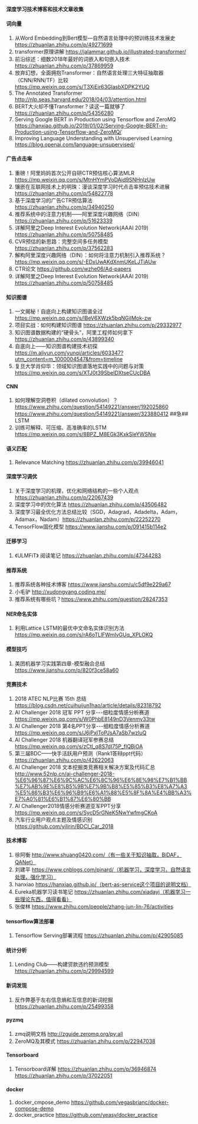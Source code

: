 ####                                  深度学习技术博客和技术文章收集

#### 词向量
1. 从Word Embedding到Bert模型—自然语言处理中的预训练技术发展史
   https://zhuanlan.zhihu.com/p/49271699
2. transformer原理讲解 https://jalammar.github.io/illustrated-transformer/
3. 前沿综述：细数2018年最好的词嵌入和句嵌入技术 https://zhuanlan.zhihu.com/p/37869959
4. 放弃幻想，全面拥抱Transformer：自然语言处理三大特征抽取器（CNN/RNN/TF）比较 https://mp.weixin.qq.com/s/T3XjEir63GlasbXDPK2YUQ
5. The Annotated Transformer http://nlp.seas.harvard.edu/2018/04/03/attention.html
6. BERT大火却不懂Transformer？读这一篇就够了 https://zhuanlan.zhihu.com/p/54356280
7. Serving Google BERT in Production using Tensorflow and ZeroMQ https://hanxiao.github.io/2019/01/02/Serving-Google-BERT-in-Production-using-Tensorflow-and-ZeroMQ/
8. Improving Language Understanding with Unsupervised Learning https://blog.openai.com/language-unsupervised/
#### 广告点击率
1. 重磅！阿里妈妈首次公开自研CTR预估核心算法MLR https://mp.weixin.qq.com/s/MtnHYmPVoDAid9SNHnlzUw
2. 镶嵌在互联网技术上的明珠：漫谈深度学习时代点击率预估技术进展 https://zhuanlan.zhihu.com/p/54822778
3. 基于深度学习的广告CTR预估算法 https://zhuanlan.zhihu.com/p/34940250
4. 推荐系统中的注意力机制——阿里深度兴趣网络（DIN） https://zhuanlan.zhihu.com/p/51623339
5. 详解阿里之Deep Interest Evolution Network(AAAI 2019) https://zhuanlan.zhihu.com/p/50758485
6. CVR预估的新思路：完整空间多任务模型 https://zhuanlan.zhihu.com/p/37562283
7. 解构阿里深度兴趣网络（DIN）：如何将注意力机制引入推荐系统？ https://mp.weixin.qq.com/s/-EDxUwAKdXnmUKeLJTiAUw
8. CTR论文 https://github.com/wzhe06/Ad-papers
9. 详解阿里之Deep Interest Evolution Network(AAAI 2019) https://zhuanlan.zhihu.com/p/50758485
#### 知识图谱
1. 一文揭秘！自底向上构建知识图谱全过 https://mp.weixin.qq.com/s/lBeV6XWzk5bqNGiIMok-zw
2. 项目实战：如何构建知识图谱 https://zhuanlan.zhihu.com/p/29332977
3. 知识图谱数据构建的“硬骨头”，阿里工程师如何拿下 https://zhuanlan.zhihu.com/p/43899340
4. 自底向上——知识图谱构建技术初探 https://m.aliyun.com/yunqi/articles/603347?utm_content=m_1000004547&from=timeline
5. 复旦大学肖仰华：领域知识图谱落地实践中的问题与对策 https://mp.weixin.qq.com/s/XTJ0t39SbeIDXtseCUcDBA
#### CNN
1. 如何理解空洞卷积（dilated convolution）？ https://www.zhihu.com/question/54149221/answer/192025860 https://www.zhihu.com/question/54149221/answer/323880412
##急## LSTM
1. 训练可解释、可压缩、高准确率的LSTM https://mp.weixin.qq.com/s/8BPZ_M8EGk3KxkSleYWSNw
#### 语义匹配
1. Relevance Matching https://zhuanlan.zhihu.com/p/39946041
#### 深度学习调优
1. 关于深度学习的机理，优化和网络结构的一些个人观点 https://zhuanlan.zhihu.com/p/22067439
2. 深度学习中的优化算法 https://zhuanlan.zhihu.com/p/43506482
3. 深度学习最全优化方法总结比较（SGD，Adagrad，Adadelta，Adam，Adamax，Nadam）https://zhuanlan.zhihu.com/p/22252270
4. TensorFlow固化模型 https://www.jianshu.com/p/091415b114e2
#### 迁移学习
1. 《ULMFiT》 阅读笔记 https://zhuanlan.zhihu.com/p/47344283
#### 推荐系统
1. 推荐系统各种技术博客 https://www.jianshu.com/u/c5df9e229a67
2. 小毛驴 http://xudongyang.coding.me/
3. 推荐系统有哪些坑？https://www.zhihu.com/question/28247353
#### NER命名实体
1. 利用Lattice LSTM的最优中文命名实体识别方法 https://mp.weixin.qq.com/s/rA6oTLlFWmIvGUq_XPLOKQ
#### 模型技巧
1. 美团机器学习实践第四章-模型融合总结 https://www.jianshu.com/p/820f3ce58a60
#### 竞赛技术
1. 2018 ATEC NLP比赛 15th 总结 https://blog.csdn.net/cuihuijun1hao/article/details/82318792
2. AI Challenger 2018 冠军 PPT 分享---细粒度情感分析赛道 https://mp.weixin.qq.com/s/W0PhbE8149nD3Venmy33tw
3. AI Challenger 2018 第4名PPT分享---细粒度情感分析赛道 https://mp.weixin.qq.com/s/J6jPxIToPJsA7aSb7wzIuQ
4. AI Challenger 2018 机器翻译冠军参赛总结 https://mp.weixin.qq.com/s/zCtl_q8S7dI75P_flQBjOA
5. 第三届BDC——快手活跃用户预测（Rank1答辩ppt代码）https://zhuanlan.zhihu.com/p/42622063
6. AI Challenger 2018 文本挖掘类竞赛相关解决方案及代码汇总 http://www.52nlp.cn/ai-challenger-2018-%E6%96%87%E6%9C%AC%E6%8C%96%E6%8E%98%E7%B1%BB%E7%AB%9E%E8%B5%9B%E7%9B%B8%E5%85%B3%E8%A7%A3%E5%86%B3%E6%96%B9%E6%A1%88%E5%8F%8A%E4%BB%A3%E7%A0%81%E6%B1%87%E6%80%BB
7. AI Challenger2018情感分析赛道亚军PPT分享 https://mp.weixin.qq.com/s/SycD5rGNeK5NwYwfmgCKoA
8. 汽车行业用户观点主题及情感识别 https://github.com/yilirin/BDCI_Car_2018
#### 技术博客
1. 徐阿衡 http://www.shuang0420.com/（有一些关于知识抽取，BiDAF，QANet）
2. 刘建平 https://www.cnblogs.com/pinard/（机器学习，深度学习，自然语言处理，强化学习）
3. hanxiao https://hanxiao.github.io/（bert-as-service这个项目的说明文档）
4. Eureka机器学习读书笔记 https://zhuanlan.zhihu.com/xiadayj（机器学习一些理论东西，值得看看）
5. 张俊林 https://www.zhihu.com/people/zhang-jun-lin-76/activities
#### tensorflow算法部署
1. Tensorflow Serving部署流程 https://zhuanlan.zhihu.com/p/42905085
#### 统计分析
1. Lending Club——构建贷款违约预测模型 https://zhuanlan.zhihu.com/p/29994599
#### 新词发现
1. 反作弊基于左右信息熵和互信息的新词挖掘 https://zhuanlan.zhihu.com/p/25499358
#### pyzmq
1. zmq说明文档 http://zguide.zeromq.org/py:all
2. ZeroMQ及其模式 https://zhuanlan.zhihu.com/p/22947038
#### Tensorboard
1. Tensorboard详解 https://zhuanlan.zhihu.com/p/36946874 https://zhuanlan.zhihu.com/p/37022051
#### docker
1. docker_cmpose_demo https://github.com/vegasbrianc/docker-compose-demo
2. docker_practice https://github.com/yeasy/docker_practice

